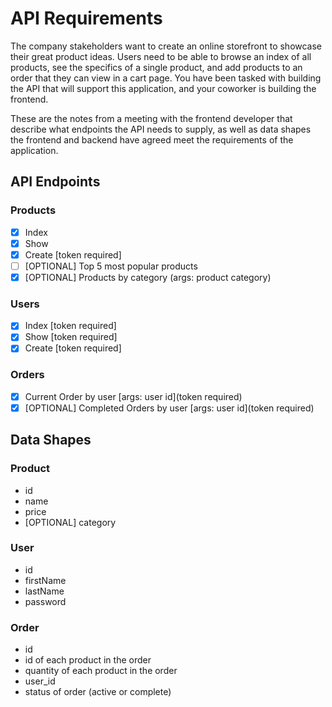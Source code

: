 # API Requirements

The company stakeholders want to create an online storefront to showcase their great product ideas. Users need to be able to browse an index of all products, see the specifics of a single product, and add products to an order that they can view in a cart page. You have been tasked with building the API that will support this application, and your coworker is building the frontend.

These are the notes from a meeting with the frontend developer that describe what endpoints the API needs to supply, as well as data shapes the frontend and backend have agreed meet the requirements of the application.

## API Endpoints

### Products

- [x] Index
- [x] Show
- [x] Create [token required]
- [ ] [OPTIONAL] Top 5 most popular products
- [x] [OPTIONAL] Products by category (args: product category)

### Users

- [x] Index [token required]
- [x] Show [token required]
- [x] Create [token required]

### Orders

- [x] Current Order by user [args: user id](token required)
- [x] [OPTIONAL] Completed Orders by user [args: user id](token required)

## Data Shapes

### Product

- id
- name
- price
- [OPTIONAL] category

### User

- id
- firstName
- lastName
- password

### Order

- id
- id of each product in the order
- quantity of each product in the order
- user_id
- status of order (active or complete)

